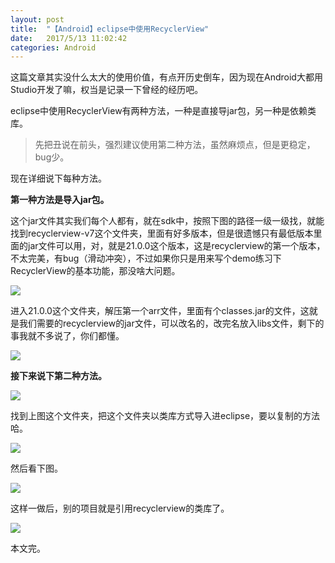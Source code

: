 ```yaml
---
layout: post
title:  "【Android】eclipse中使用RecyclerView"
date:   2017/5/13 11:02:42
categories: Android
---
```


这篇文章其实没什么太大的使用价值，有点开历史倒车，因为现在Android大都用Studio开发了嘛，权当是记录一下曾经的经历吧。

eclipse中使用RecyclerView有两种方法，一种是直接导jar包，另一种是依赖类库。

> 先把丑说在前头，强烈建议使用第二种方法，虽然麻烦点，但是更稳定，bug少。

现在详细说下每种方法。

**第一种方法是导入jar包。**

这个jar文件其实我们每个人都有，就在sdk中，按照下图的路径一级一级找，就能找到recyclerview-v7这个文件夹，里面有好多版本，但是很遗憾只有最低版本里面的jar文件可以用，对，就是21.0.0这个版本，这是recyclerview的第一个版本，不太完美，有bug（滑动冲突），不过如果你只是用来写个demo练习下RecyclerView的基本功能，那没啥大问题。

![](http://upload-images.jianshu.io/upload_images/782269-1a00c37120b1acb9.jpg?imageMogr2/auto-orient/strip%7CimageView2/2/w/1240)

进入21.0.0这个文件夹，解压第一个arr文件，里面有个classes.jar的文件，这就是我们需要的recyclerview的jar文件，可以改名的，改完名放入libs文件，剩下的事我就不多说了，你们都懂。

![](http://upload-images.jianshu.io/upload_images/782269-58448a0fcc178579.jpg?imageMogr2/auto-orient/strip%7CimageView2/2/w/1240)

**接下来说下第二种方法。**

![](http://upload-images.jianshu.io/upload_images/782269-cf7f0db12dfe56c5.jpg?imageMogr2/auto-orient/strip%7CimageView2/2/w/1240)

找到上图这个文件夹，把这个文件夹以类库方式导入进eclipse，要以复制的方法哈。


![](http://upload-images.jianshu.io/upload_images/782269-0e521874cadc88f3.jpg?imageMogr2/auto-orient/strip%7CimageView2/2/w/1240)

然后看下图。


![](http://upload-images.jianshu.io/upload_images/782269-845e43316888d714.jpg?imageMogr2/auto-orient/strip%7CimageView2/2/w/1240)

这样一做后，别的项目就是引用recyclerview的类库了。

![](http://upload-images.jianshu.io/upload_images/782269-424ba4c67ada55c7.jpg?imageMogr2/auto-orient/strip%7CimageView2/2/w/1240)

本文完。